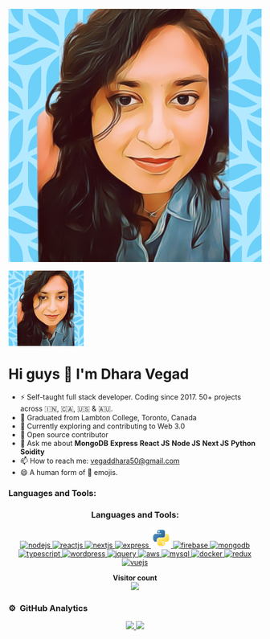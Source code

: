 <!-- - 👋 Hi, I’m @DharaVegad
- 👀 I’m interested in ...
- 🌱 I’m currently learning ...
- 💞️ I’m looking to collaborate on ...
- 📫 How to reach me ...

<!---
DharaVegad/DharaVegad is a ✨ special ✨ repository because its `README.md` (this file) appears on your GitHub profile.
You can click the Preview link to take a look at your changes.
--->
 
 
 
 
 
 <link rel="stylesheet" href="https://cdn.jsdelivr.net/gh/devicons/devicon@v2.14.0/devicon.min.css">

 ![avatar](https://github.com/DharaVegad/DharaVegad/blob/main/image.png/?url=avatars.githubusercontent.com/u/65769327?v=4&h=300&w=300&fit=cover&mask=circle&maxage=7d)
<p>
   <img align="center" src="https://github.com/DharaVegad/DharaVegad/blob/main/image.png?raw=true" width="150" height="150" border-radius="50%"/>

</p>

# Hi guys 👋 I'm Dhara Vegad

- ⚡ Self-taught full stack developer. Coding since 2017. 50+ projects across 🇮🇳, 🇨🇦, 🇺🇸 & 🇦🇺.
- 🌱 Graduated from  Lambton College, Toronto, Canada
- 🔭 Currently exploring and contributing to Web 3.0
- 👯 Open source contributor
- 💬 Ask me about **MongoDB** **Express** **React JS** **Node JS** **Next JS** **Python** **Soidity**
- 📫 How to reach me: vegaddhara50@gmail.com
- 😄 A human form of 💯 emojis.

<h3 align="left">Languages and Tools:</h3>
<h3 align="center">Languages and Tools:</h3>

<p align="center"> 
  <a href="https://nodejs.dev/" target="_blank"> 
    <img src="https://cdn.jsdelivr.net/gh/devicons/devicon/icons/nodejs/nodejs-original.svg" alt="nodejs" width="40" height="40"/>
  </a>
  <a href="https://reactjs.org/" target="_blank"> 
    <img src="https://cdn.jsdelivr.net/gh/devicons/devicon/icons/react/react-original.svg" alt="reactjs" width="40" height="40"/> 
  </a> 
  <a href="https://nextjs.org/" target="_blank"> 
    <img src="https://cdn.jsdelivr.net/gh/devicons/devicon/icons/nextjs/nextjs-original-wordmark.svg" alt="nextjs" width="40" height="40"/> 
  </a>  
  </a>  
  <a href="https://expressjs.com/" target="_blank"> 
    <img src="https://cdn.jsdelivr.net/gh/devicons/devicon/icons/express/express-original.svg"  alt="express" width="40" height="40"/> 
  </a> 
    <a href="https://www.python.org" target="_blank"> 
    <img src="https://raw.githubusercontent.com/devicons/devicon/master/icons/python/python-original.svg" alt="python" width="40" height="40"/> 
  <a href="https://firebase.google.com/" target="_blank"> 
    <img src="https://cdn.jsdelivr.net/gh/devicons/devicon/icons/firebase/firebase-plain.svg" alt="firebase" width="40" height="40"/> 
  </a> 
  <a href="https://www.mongodb.com/" target="_blank"> 
    <img src="https://cdn.jsdelivr.net/gh/devicons/devicon/icons/mongodb/mongodb-original.svg" alt="mongodb" width="40" height="40"/> 
  </a> 
  <a href="typescriptlang.org" target="_blank"> 
    <img src="https://cdn.jsdelivr.net/gh/devicons/devicon/icons/typescript/typescript-original.svg" alt="typescript" width="40" height="40"/> 
  </a>
  <a href="https://wordpress.com/" target="_blank"> 
    <img src="https://cdn.jsdelivr.net/gh/devicons/devicon/icons/wordpress/wordpress-original.svg" alt="wordpress" width="40" height="40"/> 
  </a>
  <a href="https://jquery.com/" target="_blank"> 
    <img src="https://cdn.jsdelivr.net/gh/devicons/devicon/icons/jquery/jquery-plain-wordmark.svg" alt="jquery" width="40" height="40"/> 
  </a>
  <a href="https://aws.amazon.com/" target="_blank"> 
    <img src="https://cdn.jsdelivr.net/gh/devicons/devicon/icons/amazonwebservices/amazonwebservices-original-wordmark.svg" alt="aws" width="40" height="40"/> 
  </a>
  <a href="https://www.mysql.com/" target="_blank"> 
    <img src="https://cdn.jsdelivr.net/gh/devicons/devicon/icons/mysql/mysql-original-wordmark.svg" alt="mysql" width="40" height="40"/> 
  </a>
  <a href="https://www.mysql.com/" target="_blank"> 
    <img src="https://cdn.jsdelivr.net/gh/devicons/devicon/icons/docker/docker-plain-wordmark.svg" alt="docker" width="40" height="40"/> 
  </a>
  <a href="https://redux.js.org/" target="_blank"> 
    <img src="https://cdn.jsdelivr.net/gh/devicons/devicon/icons/redux/redux-original.svg" alt="redux" width="40" height="40"/> 
  </a>
  <a href="https://vuejs.org/" target="_blank"> 
    <img src="https://cdn.jsdelivr.net/gh/devicons/devicon/icons/vuejs/vuejs-original.svg" alt="vuejs" width="40" height="40"/> 
  </a>
</p>

  <p align="center"> 
  <b>Visitor count</b><br>
  <img src="https://profile-counter.glitch.me/DharaVegad/count.svg" />
     
</p>

### ⚙️ &nbsp;GitHub Analytics

<p align="center"> 
<a href="https://github.com/DharaVegad">
  <img height="180em" src="https://github-readme-stats.vercel.app/api?username=DharaVegad&count_private=true&theme=algolia&show_icons=true&include_all_commits=true"/>
  <img height="180em" src="https://github-readme-stats.vercel.app/api/top-langs/?username=DharaVegad&hide=TeX&layout=compact&theme=algolia"/>
 </a>
</p>
<!--   <img height="180em" src="https://github-readme-stats-eight-theta.vercel.app/api/top-langs/?username=DharaVegad&layout=compact&langs_count=8&theme=algolia"/> -->
<!-- ![Top Langs](https://github-readme-stats.vercel.app/api/top-langs/?username=DharaVegad&hide=TeX&layout=compact) -->

